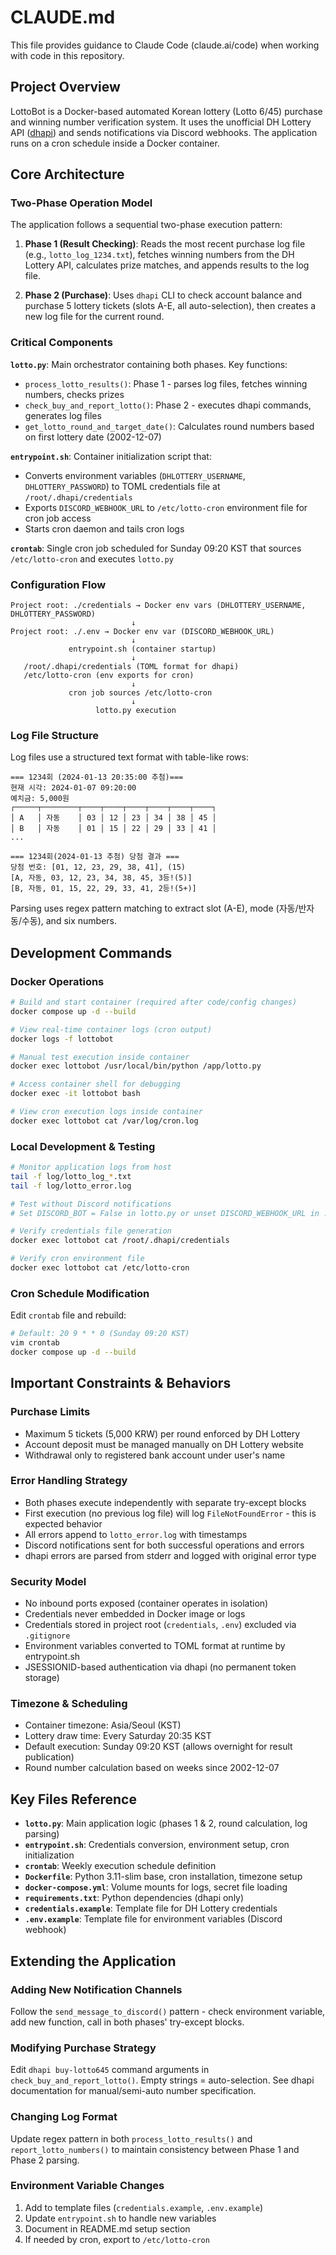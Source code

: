 # CLAUDE.md

This file provides guidance to Claude Code (claude.ai/code) when working with code in this repository.

## Project Overview

LottoBot is a Docker-based automated Korean lottery (Lotto 6/45) purchase and winning number verification system. It uses the unofficial DH Lottery API ([dhapi](https://github.com/roeniss/dhlottery-api)) and sends notifications via Discord webhooks. The application runs on a cron schedule inside a Docker container.

## Core Architecture

### Two-Phase Operation Model

The application follows a sequential two-phase execution pattern:

1. **Phase 1 (Result Checking)**: Reads the most recent purchase log file (e.g., `lotto_log_1234.txt`), fetches winning numbers from the DH Lottery API, calculates prize matches, and appends results to the log file.

2. **Phase 2 (Purchase)**: Uses `dhapi` CLI to check account balance and purchase 5 lottery tickets (slots A-E, all auto-selection), then creates a new log file for the current round.

### Critical Components

**`lotto.py`**: Main orchestrator containing both phases. Key functions:
- `process_lotto_results()`: Phase 1 - parses log files, fetches winning numbers, checks prizes
- `check_buy_and_report_lotto()`: Phase 2 - executes dhapi commands, generates log files
- `get_lotto_round_and_target_date()`: Calculates round numbers based on first lottery date (2002-12-07)

**`entrypoint.sh`**: Container initialization script that:
- Converts environment variables (`DHLOTTERY_USERNAME`, `DHLOTTERY_PASSWORD`) to TOML credentials file at `/root/.dhapi/credentials`
- Exports `DISCORD_WEBHOOK_URL` to `/etc/lotto-cron` environment file for cron job access
- Starts cron daemon and tails cron logs

**`crontab`**: Single cron job scheduled for Sunday 09:20 KST that sources `/etc/lotto-cron` and executes `lotto.py`

### Configuration Flow

```
Project root: ./credentials → Docker env vars (DHLOTTERY_USERNAME, DHLOTTERY_PASSWORD)
                           ↓
Project root: ./.env → Docker env var (DISCORD_WEBHOOK_URL)
                           ↓
             entrypoint.sh (container startup)
                           ↓
   /root/.dhapi/credentials (TOML format for dhapi)
   /etc/lotto-cron (env exports for cron)
                           ↓
             cron job sources /etc/lotto-cron
                           ↓
                   lotto.py execution
```

### Log File Structure

Log files use a structured text format with table-like rows:
```
=== 1234회 (2024-01-13 20:35:00 추첨)===
현재 시각: 2024-01-07 09:20:00
예치금: 5,000원
┌─────┬────────┬────┬────┬────┬────┬────┬────┐
│ A   │ 자동    │ 03 │ 12 │ 23 │ 34 │ 38 │ 45 │
│ B   │ 자동    │ 01 │ 15 │ 22 │ 29 │ 33 │ 41 │
...

=== 1234회(2024-01-13 추첨) 당첨 결과 ===
당첨 번호: [01, 12, 23, 29, 38, 41], (15)
[A, 자동, 03, 12, 23, 34, 38, 45, 3등!(5)]
[B, 자동, 01, 15, 22, 29, 33, 41, 2등!(5+)]
```

Parsing uses regex pattern matching to extract slot (A-E), mode (자동/반자동/수동), and six numbers.

## Development Commands

### Docker Operations
```bash
# Build and start container (required after code/config changes)
docker compose up -d --build

# View real-time container logs (cron output)
docker logs -f lottobot

# Manual test execution inside container
docker exec lottobot /usr/local/bin/python /app/lotto.py

# Access container shell for debugging
docker exec -it lottobot bash

# View cron execution logs inside container
docker exec lottobot cat /var/log/cron.log
```

### Local Development & Testing
```bash
# Monitor application logs from host
tail -f log/lotto_log_*.txt
tail -f log/lotto_error.log

# Test without Discord notifications
# Set DISCORD_BOT = False in lotto.py or unset DISCORD_WEBHOOK_URL in .env

# Verify credentials file generation
docker exec lottobot cat /root/.dhapi/credentials

# Verify cron environment file
docker exec lottobot cat /etc/lotto-cron
```

### Cron Schedule Modification
Edit `crontab` file and rebuild:
```bash
# Default: 20 9 * * 0 (Sunday 09:20 KST)
vim crontab
docker compose up -d --build
```

## Important Constraints & Behaviors

### Purchase Limits
- Maximum 5 tickets (5,000 KRW) per round enforced by DH Lottery
- Account deposit must be managed manually on DH Lottery website
- Withdrawal only to registered bank account under user's name

### Error Handling Strategy
- Both phases execute independently with separate try-except blocks
- First execution (no previous log file) will log `FileNotFoundError` - this is expected behavior
- All errors append to `lotto_error.log` with timestamps
- Discord notifications sent for both successful operations and errors
- dhapi errors are parsed from stderr and logged with original error type

### Security Model
- No inbound ports exposed (container operates in isolation)
- Credentials never embedded in Docker image or logs
- Credentials stored in project root (`credentials`, `.env`) excluded via `.gitignore`
- Environment variables converted to TOML format at runtime by entrypoint.sh
- JSESSIONID-based authentication via dhapi (no permanent token storage)

### Timezone & Scheduling
- Container timezone: Asia/Seoul (KST)
- Lottery draw time: Every Saturday 20:35 KST
- Default execution: Sunday 09:20 KST (allows overnight for result publication)
- Round number calculation based on weeks since 2002-12-07

## Key Files Reference

- **`lotto.py`**: Main application logic (phases 1 & 2, round calculation, log parsing)
- **`entrypoint.sh`**: Credentials conversion, environment setup, cron initialization
- **`crontab`**: Weekly execution schedule definition
- **`Dockerfile`**: Python 3.11-slim base, cron installation, timezone setup
- **`docker-compose.yml`**: Volume mounts for logs, secret file loading
- **`requirements.txt`**: Python dependencies (dhapi only)
- **`credentials.example`**: Template file for DH Lottery credentials
- **`.env.example`**: Template file for environment variables (Discord webhook)

## Extending the Application

### Adding New Notification Channels
Follow the `send_message_to_discord()` pattern - check environment variable, add new function, call in both phases' try-except blocks.

### Modifying Purchase Strategy
Edit `dhapi buy-lotto645` command arguments in `check_buy_and_report_lotto()`. Empty strings = auto-selection. See dhapi documentation for manual/semi-auto number specification.

### Changing Log Format
Update regex pattern in both `process_lotto_results()` and `report_lotto_numbers()` to maintain consistency between Phase 1 and Phase 2 parsing.

### Environment Variable Changes
1. Add to template files (`credentials.example`, `.env.example`)
2. Update `entrypoint.sh` to handle new variables
3. Document in README.md setup section
4. If needed by cron, export to `/etc/lotto-cron`
